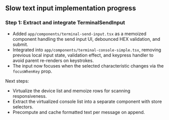 ## Slow text input implementation progress

### Step 1: Extract and integrate TerminalSendInput
- Added `app/components/terminal-send-input.tsx` as a memoized component handling the send input UI, debounced HEX validation, and submit.
- Integrated into `app/components/terminal-console-simple.tsx`, removing previous local input state, validation effect, and keypress handler to avoid parent re-renders on keystrokes.
- The input now focuses when the selected characteristic changes via the `focusWhenKey` prop.

Next steps:
- Virtualize the device list and memoize rows for scanning responsiveness.
- Extract the virtualized console list into a separate component with store selectors.
- Precompute and cache formatted text per message on append.

